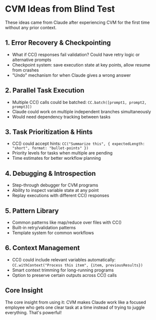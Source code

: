 # CVM Ideas from Blind Test

These ideas came from Claude after experiencing CVM for the first time without any prior context.

## 1. Error Recovery & Checkpointing
- What if CC() responses fail validation? Could have retry logic or alternative prompts
- Checkpoint system: save execution state at key points, allow resume from crashes
- "Undo" mechanism for when Claude gives a wrong answer

## 2. Parallel Task Execution
- Multiple CC() calls could be batched: `CC.batch([prompt1, prompt2, prompt3])`
- Claude could work on multiple independent branches simultaneously
- Would need dependency tracking between tasks

## 3. Task Prioritization & Hints
- CC() could accept hints: `CC("Summarize this", { expectedLength: "short", format: "bullet-points" })`
- Priority levels for tasks when multiple are pending
- Time estimates for better workflow planning

## 4. Debugging & Introspection
- Step-through debugger for CVM programs
- Ability to inspect variable state at any point
- Replay executions with different CC() responses

## 5. Pattern Library
- Common patterns like map/reduce over files with CC()
- Built-in retry/validation patterns
- Template system for common workflows

## 6. Context Management
- CC() could include relevant variables automatically: `CC.withContext("Process this item", {item, previousResults})`
- Smart context trimming for long-running programs
- Option to preserve certain outputs across CC() calls

## Core Insight
The core insight from using it: CVM makes Claude work like a focused employee who gets one clear task at a time instead of trying to juggle everything. That's powerful!